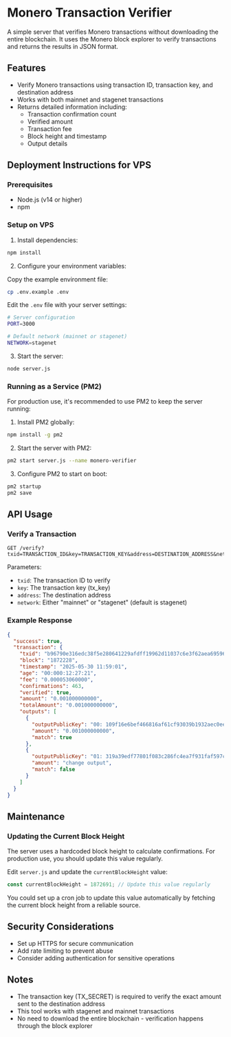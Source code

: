 # Monero Transaction Verifier

A simple server that verifies Monero transactions without downloading the entire blockchain. It uses the Monero block explorer to verify transactions and returns the results in JSON format.

## Features

- Verify Monero transactions using transaction ID, transaction key, and destination address
- Works with both mainnet and stagenet transactions
- Returns detailed information including:
  - Transaction confirmation count
  - Verified amount
  - Transaction fee
  - Block height and timestamp
  - Output details

## Deployment Instructions for VPS

### Prerequisites

- Node.js (v14 or higher)
- npm

### Setup on VPS

1. Install dependencies:

```bash
npm install
```

2. Configure your environment variables:

Copy the example environment file:

```bash
cp .env.example .env
```

Edit the `.env` file with your server settings:

```bash
# Server configuration
PORT=3000

# Default network (mainnet or stagenet)
NETWORK=stagenet
```

3. Start the server:

```bash
node server.js
```

### Running as a Service (PM2)

For production use, it's recommended to use PM2 to keep the server running:

1. Install PM2 globally:

```bash
npm install -g pm2
```

2. Start the server with PM2:

```bash
pm2 start server.js --name monero-verifier
```

3. Configure PM2 to start on boot:

```bash
pm2 startup
pm2 save
```

## API Usage

### Verify a Transaction

```
GET /verify?txid=TRANSACTION_ID&key=TRANSACTION_KEY&address=DESTINATION_ADDRESS&network=stagenet
```

Parameters:
- `txid`: The transaction ID to verify
- `key`: The transaction key (tx_key)
- `address`: The destination address
- `network`: Either "mainnet" or "stagenet" (default is stagenet)

### Example Response

```json
{
  "success": true,
  "transaction": {
    "txid": "b96790e316edc38f5e280641229afdff19962d11037c6e3f62aea69596fc2d58",
    "block": "1872228",
    "timestamp": "2025-05-30 11:59:01",
    "age": "00:000:12:27:21",
    "fee": "0.000053060000",
    "confirmations": 463,
    "verified": true,
    "amount": "0.001000000000",
    "totalAmount": "0.001000000000",
    "outputs": [
      {
        "outputPublicKey": "00: 109f16e6bef466816af61cf93039b1932aec0ee7fa2b167b0cc4246a8ed20471",
        "amount": "0.001000000000",
        "match": true
      },
      {
        "outputPublicKey": "01: 319a39edf77801f083c286fc4ea7f931faf597ce009334574a6c3a6ffeb6f4c4",
        "amount": "change output",
        "match": false
      }
    ]
  }
}
```

## Maintenance

### Updating the Current Block Height

The server uses a hardcoded block height to calculate confirmations. For production use, you should update this value regularly.

Edit `server.js` and update the `currentBlockHeight` value:

```javascript
const currentBlockHeight = 1872691; // Update this value regularly
```

You could set up a cron job to update this value automatically by fetching the current block height from a reliable source.

## Security Considerations

- Set up HTTPS for secure communication
- Add rate limiting to prevent abuse
- Consider adding authentication for sensitive operations


## Notes

- The transaction key (TX_SECRET) is required to verify the exact amount sent to the destination address
- This tool works with stagenet and mainnet transactions
- No need to download the entire blockchain - verification happens through the block explorer
